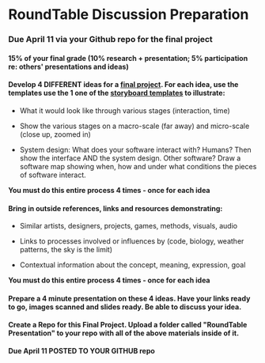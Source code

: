 # RoundTable Discussion Preparation 

### Due April 11 via your Github repo for the final project

#### 15% of your final grade (10% research + presentation; 5% participation re: others' presentations and ideas)
 

#### Develop 4 DIFFERENT ideas for a [final project](Final_Project.md). For each idea, use the templates use the 1 one of the [storyboard templates](https://github.com/IDMNYU/DM-UY-1133-A-CreativeCoding-Bennett/tree/master/storyboardTemplates) to illustrate: 
	
* What it would look like through various stages (interaction, time)

* Show the various stages on a macro-scale (far away) and micro-scale (close up, zoomed in)

* System design: What does your software interact with? Humans? Then show the interface AND the system design. Other software? Draw a software map showing when, how and under what conditions the pieces of software interact.


**You must do this entire process 4 times - once for each idea**

#### Bring in outside references, links and resources demonstrating: 

* Similar artists, designers, projects, games, methods, visuals, audio

* Links to processes involved or influences by (code, biology, weather patterns, the sky is the limit)

* Contextual information about the concept, meaning, expression, goal

**You must do this entire process 4 times - once for each idea**

#### Prepare a 4 minute presentation on these 4 ideas. Have your links ready to go, images scanned and slides ready. Be able to discuss your idea.

#### Create a Repo for this Final Project. Upload a folder called "RoundTable Presentation" to your repo with all of the above materials inside of it.


**Due April 11 POSTED TO YOUR GITHUB repo**
